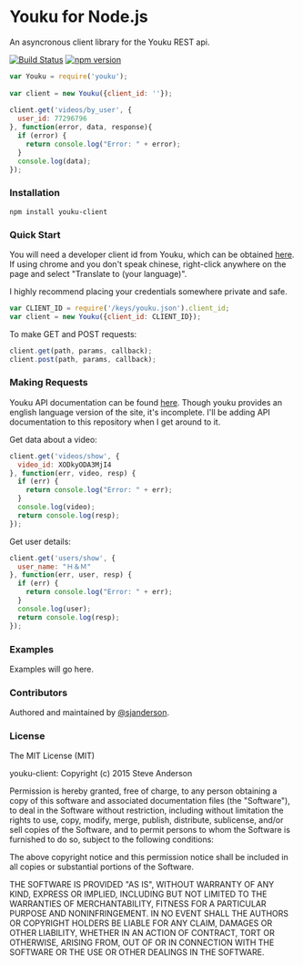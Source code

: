 # Youku for Node.js 

An asyncronous client library for the Youku REST api.

[![Build Status](https://travis-ci.org/SJAnderson/youku-client.svg)](https://travis-ci.org/SJAnderson/youku-client) [![npm version](https://badge.fury.io/js/youku-client.svg)](https://badge.fury.io/js/youku-client)

```js
var Youku = require('youku');
 
var client = new Youku({client_id: ''});
 
client.get('videos/by_user', {
  user_id: 77296796
}, function(error, data, response){
  if (error) {
    return console.log("Error: " + error);
  }
  console.log(data);
});
```

### Installation

`npm install youku-client`

### Quick Start

You will need a developer client id from Youku, which can be obtained [here](http://open.youku.com/). If using chrome and you don't speak chinese, right-click anywhere on the page and select "Translate to (your language)".

I highly recommend placing your credentials somewhere private and safe.

```js
var CLIENT_ID = require('/keys/youku.json').client_id;
var client = new Youku({client_id: CLIENT_ID});
```

To make GET and POST requests:

```js
client.get(path, params, callback);
client.post(path, params, callback);
```

### Making Requests

Youku API documentation can be found [here](http://open.youku.com/docs). Though youku provides an english language version of the site, it's incomplete. I'll be adding API documentation to this repository when I get around to it.

Get data about a video:
```js
client.get('videos/show', {
  video_id: XODkyODA3MjI4
}, function(err, video, resp) {
  if (err) {
    return console.log("Error: " + err);
  }
  console.log(video);
  return console.log(resp);
});
```

Get user details:
```js
client.get('users/show', {
  user_name: "Ｈ＆Ｍ"
}, function(err, user, resp) {
  if (err) {
    return console.log("Error: " + err);
  }
  console.log(user);
  return console.log(resp);
});
```

### Examples

Examples will go here.

### Contributors

Authored and maintained by [@sjanderson](http://www.github.com/sjanderson).

### License

The MIT License (MIT)

youku-client: Copyright (c) 2015 Steve Anderson

Permission is hereby granted, free of charge, to any person obtaining a copy
of this software and associated documentation files (the "Software"), to deal
in the Software without restriction, including without limitation the rights
to use, copy, modify, merge, publish, distribute, sublicense, and/or sell
copies of the Software, and to permit persons to whom the Software is
furnished to do so, subject to the following conditions:

The above copyright notice and this permission notice shall be included in
all copies or substantial portions of the Software.

THE SOFTWARE IS PROVIDED "AS IS", WITHOUT WARRANTY OF ANY KIND, EXPRESS OR
IMPLIED, INCLUDING BUT NOT LIMITED TO THE WARRANTIES OF MERCHANTABILITY,
FITNESS FOR A PARTICULAR PURPOSE AND NONINFRINGEMENT. IN NO EVENT SHALL THE
AUTHORS OR COPYRIGHT HOLDERS BE LIABLE FOR ANY CLAIM, DAMAGES OR OTHER
LIABILITY, WHETHER IN AN ACTION OF CONTRACT, TORT OR OTHERWISE, ARISING FROM,
OUT OF OR IN CONNECTION WITH THE SOFTWARE OR THE USE OR OTHER DEALINGS IN
THE SOFTWARE.
